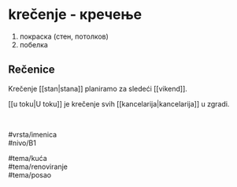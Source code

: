 # krečenje - кречење

1. покраска (стен, потолков)  
2. побелка

## Rečenice

Krečenje [[stan|stana]] planiramo za sledeći [[vikend]].

[[u toku|U toku]] je krečenje svih [[kancelarija|kancelarija]] u zgradi.

<br>

#vrsta/imenica  
#nivo/B1  

#tema/kuća  
#tema/renoviranje  
#tema/posao  

